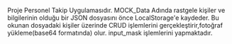 Proje Personel Takip Uygulamasıdır.
MOCK_Data Adında rastgele kişiler ve bilgilerinin olduğu bir JSON dosyasını önce LocalStorage'e kaydeder.
Bu okunan dosyadaki kişiler üzerinde CRUD işlemlerini gerçekleştirir,fotoğraf yükleme(base64 formatında) olur.
input_mask işlemlerini yapmaktadır.

